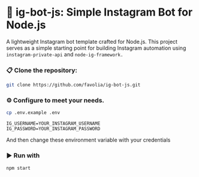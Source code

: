 # 🤖 ig-bot-js: Simple Instagram Bot for Node.js

A lightweight Instagram bot template crafted for Node.js. This project serves as a simple starting point for building Instagram automation using `instagram-private-api` and `node-ig-framework.`

### 📋 Clone the repository: 
```bash
git clone https://github.com/favolia/ig-bot-js.git
```
### ⚙️ Configure to meet your needs.
```bash
cp .env.example .env
```
```env
IG_USERNAME=YOUR_INSTAGRAM_USERNAME
IG_PASSWORD=YOUR_INSTAGRAM_PASSWORD
```
And then change these environment variable with your credentials
### ▶️ Run with 
```bash
npm start
```
